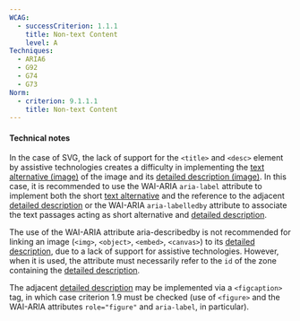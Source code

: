 ```yaml
---
WCAG:
  - successCriterion: 1.1.1
    title: Non-text Content
    level: A
Techniques:
  - ARIA6
  - G92
  - G74
  - G73
Norm:
  - criterion: 9.1.1.1
    title: Non-text Content
---
```


#### Technical notes

In the case of SVG, the lack of support for the `<title>` and `<desc>` element by assistive technologies creates a difficulty in implementing the [text alternative (image)](#text-alternative-image) of the image and its [detailed description (image)](#description-size-image). In this case, it is recommended to use the WAI-ARIA `aria-label` attribute to implement both the short [text alternative](#alternative-textual-image) and the reference to the adjacent [detailed description](#description-size-image) or the WAI-ARIA `aria-labelledby` attribute to associate the text passages acting as short alternative and [detailed description](#description-size-image).

The use of the WAI-ARIA attribute aria-describedby is not recommended for linking an image (`<img>`, `<object>`, `<embed>`, `<canvas>`) to its [detailed description](#description-detail-image), due to a lack of support for assistive technologies. However, when it is used, the attribute must necessarily refer to the `id` of the zone containing the [detailed description](#description-detaillee-image).

The adjacent [detailed description](#description-size-image) may be implemented via a `<figcaption>` tag, in which case criterion 1.9 must be checked (use of `<figure>` and the WAI-ARIA attributes `role="figure"` and `aria-label`, in particular).
